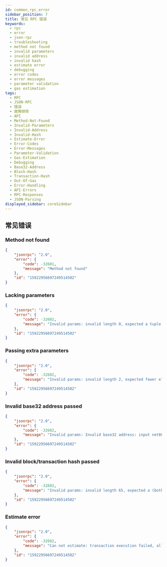 ```yaml
---
id: common_rpc_error
sidebar_position: 7
title: 常见 RPC 错误
keywords:
  - rpc
  - error
  - json-rpc
  - troubleshooting
  - method not found
  - invalid parameters
  - invalid address
  - invalid hash
  - estimate error
  - debugging
  - error codes
  - error messages
  - parameter validation
  - gas estimation
tags:
  - RPC
  - JSON-RPC
  - 错误
  - 故障排除
  - API
  - Method-Not-Found
  - Invalid-Parameters
  - Invalid-Address
  - Invalid-Hash
  - Estimate-Error
  - Error-Codes
  - Error-Messages
  - Parameter-Validation
  - Gas-Estimation
  - Debugging
  - Base32-Address
  - Block-Hash
  - Transaction-Hash
  - Out-Of-Gas
  - Error-Handling
  - API-Errors
  - RPC-Responses
  - JSON-Parsing
displayed_sidebar: coreSidebar
---
```


## 常见错误

### Method not found

```json
{
    "jsonrpc": "2.0",
    "error": {
        "code": -32601,
        "message": "Method not found"
    },
    "id": "15922956697249514502"
}
```

### Lacking parameters

```json
{
    "jsonrpc": "2.0",
    "error": {
        "code": -32602,
        "message": "Invalid params: invalid length 0, expected a tuple of size 1."
    },
    "id": "15922956697249514502"
}
```

### Passing extra parameters

```json
{
    "jsonrpc": "2.0",
    "error": {
        "code": -32602,
        "message": "Invalid params: invalid length 2, expected fewer elements in array."
    },
    "id": "15922956697249514502"
}
```

### Invalid base32 address passed

```json
{
    "jsonrpc": "2.0",
    "error": {
        "code": -32602,
        "message": "Invalid params: Invalid base32 address: input net8888:aak2rra2njvd77ezwjvx04kkds9fzagfe6xm1vavv4dd error invalid checksum (actual 1122 != 0)."
    },
    "id": "15922956697249514502"
}
```

### Invalid block/transaction hash passed

```json
{
    "jsonrpc": "2.0",
    "error": {
        "code": -32602,
        "message": "Invalid params: invalid length 65, expected a (both 0x-prefixed or not) hex string with length of 64."
    },
    "id": "15922956697249514502"
}
```

### Estimate error

```json
{
    "jsonrpc": "2.0",
    "error": {
        "code": -32602,
        "message": "Can not estimate: transaction execution failed, all gas will be charged (execution error: VmError(OutOfGas))"
    },
    "id": "15922956697249514502"
}
```
